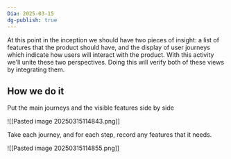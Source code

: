 ```yaml
---
Dia: 2025-03-15
dg-publish: true
---
```

At this point in the inception we should have two pieces of insight: a list of features that the product should have, and the display of user journeys which indicate how users will interact with the product. With this activity we'll unite these two perspectives. Doing this will verify both of these views by integrating them.

## How we do it

Put the main journeys and the visible features side by side

![[Pasted image 20250315114843.png]]

Take each journey, and for each step, record any features that it needs.

![[Pasted image 20250315114855.png]]